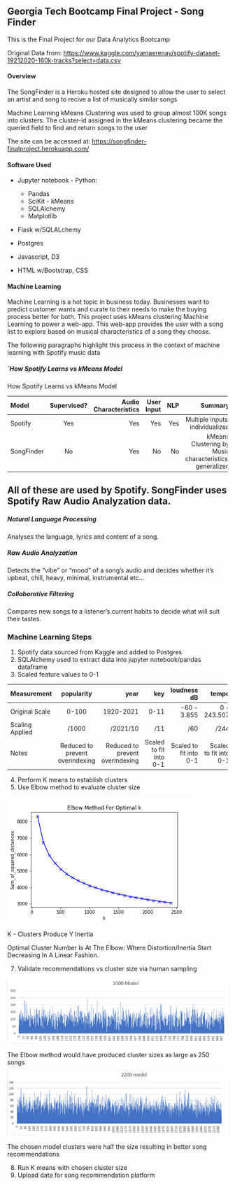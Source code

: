 ##   Georgia Tech Bootcamp Final Project - Song Finder 


This is the Final Project for our Data Analytics Bootcamp

Original Data from: https://www.kaggle.com/yamaerenay/spotify-dataset-19212020-160k-tracks?select=data.csv

#### Overview

The SongFinder is a Heroku hosted site designed to allow the user to select an artist and song to recive a list of musically similar songs

Machine Learning kMeans Clustering was used to group almost 100K songs into clusters. The cluster-id assigned in the kMeans clustering became the queried field to find and return songs to the user

The site can be accessed at: https://songfinder-finalproject.herokuapp.com/


#### Software Used

 - Jupyter notebook - Python:
    - Pandas
    - SciKit - kMeans
    - SQLAlchemy
    - Matplotlib
    
 - Flask w/SQLALchemy
 - Postgres
 - Javascript, D3
 - HTML w/Bootstrap, CSS
 
 

#### Machine Learning 

Machine Learning is a hot topic in business today. Businesses want to predict customer wants and curate to their needs to make the buying process better for both.
This project uses kMeans clustering Machine Learning to power a web-app. This web-app provides the user with a song list to explore based on musical characteristics of a song they choose.

The following  paragraphs highlight this process in the context of machine learning with Spotify music data

#####   `How Spotify Learns vs kMeans Model
How Spotify Learns vs kMeans Model
  
  |Model|Supervised?|Audio Characteristics|User Input|NLP|Summary|
|:-----|:----:|----:|----:|----:|----:|
|Spotify |Yes |Yes |Yes |Yes |Multiple inputs, individualized
|SongFinder|No |Yes |No |No|kMeans Clustering by Music characteristics, generalized

## All of these are used by Spotify. SongFinder uses Spotify Raw Audio Analyzation data.


##### Natural Language Processing
Analyses the language, lyrics and content of a song.

##### Raw Audio Analyzation
Detects the “vibe” or “mood” of a song’s audio and decides whether it’s upbeat, chill, heavy, minimal, instrumental etc... 

##### Collaborative Filtering
Compares new songs to a listener’s current habits to decide what will suit their tastes.


### Machine Learning Steps

1. Spotify data sourced from Kaggle and added to Postgres 
2. SQLAlchemy used to extract data into jupyter notebook/pandas dataframe
3. Scaled feature values to 0-1


 |Measurement|popularity|year|key|loudness dB|tempo|
|:-----|:----:|----:|----:|----:|----:|
|Original Scale|0-100 |1920-2021 |0-11 |-60 - 3.855 |0 - 243.507|
|Scaling Applied|/1000 |/2021/10 |/11 |/60 |/244 |
|Notes |Reduced to prevent overindexing |Reduced to prevent overindexing|Scaled to fit into 0-1|Scaled to fit into 0-1|Scaled to fit into 0-1|




4. Perform K means to establish clusters
5. Use Elbow method to evaluate cluster size

  ![Elbow](data_and_ml/ElbowMethodK.png "ElbowMethod")
  
  K - Clusters Produce Y Inertia  
  
  Optimal Cluster Number Is At The Elbow: Where Distortion/Inertia Start Decreasing In A Linear Fashion.

7. Validate recommendations vs cluster size via human sampling

![cluster1000](data_and_ml/elbow_method_model.PNG "cluster1000")

The Elbow method would have produced cluster sizes as large as 250 songs


![cluster2200](data_and_ml/selected_model.PNG "cluster2200")

The chosen model clusters were half the size resulting in better song recommendations

8. Run K means with chosen cluster size
9. Upload data for song recommendation platform







